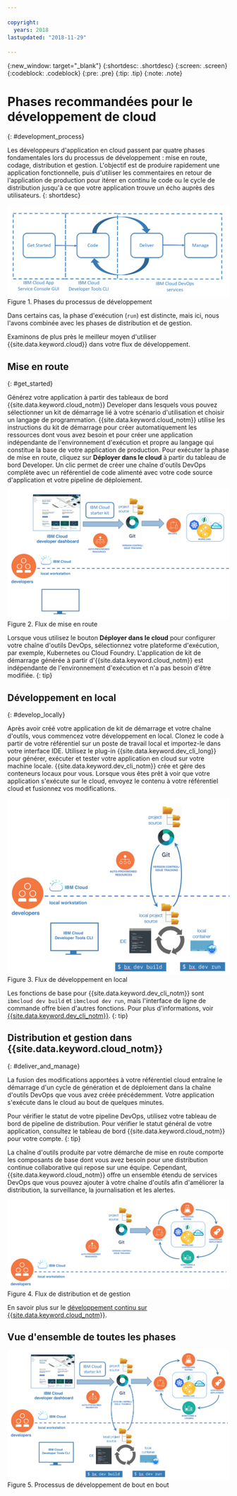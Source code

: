 ```yaml
---

copyright:
  years: 2018
lastupdated: "2018-11-29"

---
```


{:new_window: target="_blank"}
{:shortdesc: .shortdesc}
{:screen: .screen}
{:codeblock: .codeblock}
{:pre: .pre}
{:tip: .tip}
{:note: .note}

# Phases recommandées pour le développement de cloud
{: #development_process}

Les développeurs d'application en cloud passent par quatre phases fondamentales lors du processus de développement : mise en route, codage, distribution et gestion. L'objectif est de produire rapidement une application fonctionnelle, puis d'utiliser les commentaires en retour de l'application de production pour itérer en continu le code ou le cycle de distribution jusqu'à ce que votre application trouve un écho auprès des utilisateurs.
{: shortdesc}

![Flux de développement](images/dev_flow_overview.png "Flux de développement") Figure 1. Phases du processus de développement

Dans certains cas, la phase d'exécution (`run`) est distincte, mais ici, nous l'avons combinée avec les phases de distribution et de gestion.

Examinons de plus près le meilleur moyen d'utiliser {{site.data.keyword.cloud}} dans votre flux de développement.

## Mise en route
{: #get_started}

Générez votre application à partir des tableaux de bord {{site.data.keyword.cloud_notm}} Developer dans lesquels vous pouvez sélectionner un kit de démarrage lié à votre scénario d'utilisation et choisir un langage de programmation. {{site.data.keyword.cloud_notm}} utilise les instructions du kit de démarrage pour créer automatiquement les ressources dont vous avez besoin et pour créer une application indépendante de l'environnement d'exécution et propre au langage qui constitue la base de votre application de production. Pour exécuter la phase de mise en route, cliquez sur **Déployer dans le cloud** à partir du tableau de bord Developer. Un clic permet de créer une chaîne d'outils DevOps complète avec un référentiel de code alimenté avec votre code source d'application et votre pipeline de déploiement.

![Mise en route](images/dev_get_started.png "Mise en route") Figure 2. Flux de mise en route

Lorsque vous utilisez le bouton **Déployer dans le cloud** pour configurer votre chaîne d'outils DevOps, sélectionnez votre plateforme d'exécution, par exemple, Kubernetes ou Cloud Foundry. L'application de kit de démarrage générée à partir d'{{site.data.keyword.cloud_notm}} est indépendante de l'environnement d'exécution et n'a pas besoin d'être modifiée.
{: tip}

## Développement en local
{: #develop_locally}

Après avoir créé votre application de kit de démarrage et votre chaîne d'outils, vous commencez votre développement en local. Clonez le code à partir de votre référentiel sur un poste de travail local et importez-le dans votre interface IDE. Utilisez le plug-in {{site.data.keyword.dev_cli_long}} pour générer, exécuter et tester votre application en cloud sur votre machine locale. {{site.data.keyword.dev_cli_notm}} crée et gère des conteneurs locaux pour vous. Lorsque vous êtes prêt à voir que votre application s'exécute sur le cloud, envoyez le contenu à votre référentiel cloud et fusionnez vos modifications.

![Développement en local](images/dev_code_locally.png "Développement en local") Figure 3. Flux de développement en local

Les fonctions de base pour {{site.data.keyword.dev_cli_notm}} sont `ibmcloud dev build` et `ibmcloud dev run`, mais l'interface de ligne de commande offre bien d'autres fonctions. Pour plus d'informations, voir [{{site.data.keyword.dev_cli_notm}}](/docs/cli/index.html#overview).
{: tip}

## Distribution et gestion dans {{site.data.keyword.cloud_notm}}
{: #deliver_and_manage}

La fusion des modifications apportées à votre référentiel cloud entraîne le démarrage d'un cycle de génération et de déploiement dans la chaîne d'outils DevOps que vous avez créée précédemment. Votre application s'exécute dans le cloud au bout de quelques minutes.

Pour vérifier le statut de votre pipeline DevOps, utilisez votre tableau de bord de pipeline de distribution. Pour vérifier le statut général de votre application, consultez le tableau de bord {{site.data.keyword.cloud_notm}} pour votre compte.
{: tip}

La chaîne d'outils produite par votre démarche de mise en route comporte les composants de base dont vous avez besoin pour une distribution continue collaborative qui repose sur une équipe. Cependant, {{site.data.keyword.cloud_notm}} offre un ensemble étendu de services DevOps que vous pouvez ajouter à votre chaîne d'outils afin d'améliorer la distribution, la surveillance, la journalisation et les alertes.

![Distribution et gestion](images/dev_deliver_and_manage.png "Distribution et gestion") Figure 4. Flux de distribution et de gestion

En savoir plus sur le [développement continu sur {{site.data.keyword.cloud_notm}}](/docs/services/ContinuousDelivery/index.html#cd_getting_started).

## Vue d'ensemble de toutes les phases

![Détails du processus](images/dev_process_detail.png "Détails du processus") Figure 5. Processus de développement de bout en bout
